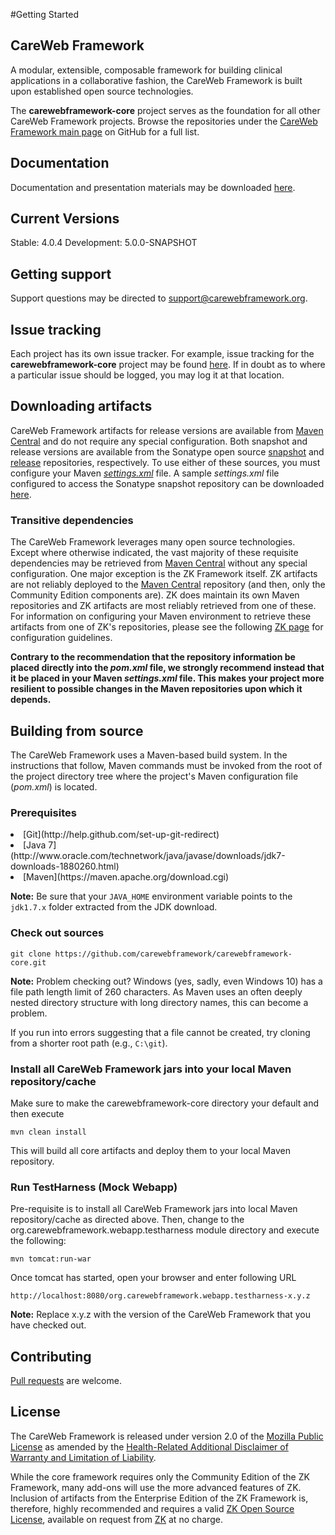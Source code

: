 #Getting Started

## CareWeb Framework
A modular, extensible, composable framework for building clinical applications in a collaborative fashion, the CareWeb Framework is
built upon established open source technologies.

The <b>carewebframework-core</b> project serves as the foundation for all other CareWeb Framework projects. Browse the
repositories under the [CareWeb Framework main page](https://github.com/carewebframework) on GitHub for a full list.

## Documentation
Documentation and presentation materials may be downloaded 
[here](https://github.com/carewebframework/carewebframework.github.io/tree/master/documentation).

## Current Versions
Stable: 4.0.4
Development: 5.0.0-SNAPSHOT

## Getting support
Support questions may be directed to [support@carewebframework.org](mailto:support@carewebframework.org).

## Issue tracking
Each project has its own issue tracker.  For example, issue tracking for the <b>carewebframework-core</b> project may be found
[here](https://github.com/carewebframework/carewebframework-core/issues).  If in doubt as to where a particular issue should
be logged, you may log it at that location.

## Downloading artifacts
CareWeb Framework artifacts for release versions are available from [Maven Central][] and do not require any special configuration.  Both snapshot and release versions are available from the Sonatype open source [snapshot](https://oss.sonatype.org/content/repositories/snapshots) and [release](https://oss.sonatype.org/content/repositories/releases) repositories, respectively.  To use either of these sources, you must configure your Maven [<i>settings.xml</i>](https://maven.apache.org/ref/3.3.3/maven-settings/settings.html) file.  A sample <i>settings.xml</i> file configured to access the Sonatype snapshot repository can be downloaded [here](http://www.carewebframework.org/downloads/sample-settings.xml).

### Transitive dependencies
The CareWeb Framework leverages many open source technologies.  Except where otherwise indicated, the vast majority of these requisite
dependencies may be retrieved from [Maven Central][] without any special configuration.  One major exception is the ZK Framework itself.
ZK artifacts are not reliably deployed to the [Maven Central][] repository (and then, only the Community Edition components are).  ZK
does maintain its own Maven repositories and ZK artifacts are most reliably retrieved from one of these. 
For information on configuring your Maven environment to retrieve these artifacts from one of ZK's repositories, please see the following 
[ZK page](http://books.zkoss.org/wiki/ZK_Installation_Guide/Setting_up_IDE/Maven/Resolving_ZK_Framework_Artifacts_via_Maven) 
for configuration guidelines. 

**Contrary to the recommendation that the repository information be placed directly into the <i>pom.xml</i> file, we strongly recommend instead that it be placed in your Maven <i>settings.xml</i> file.  This makes your project more resilient to possible changes in the Maven repositories upon which it depends.**

## Building from source
The CareWeb Framework uses a Maven-based build system. In the instructions that follow, Maven commands must be invoked from the root of the project directory tree where the project's Maven configuration file (<i>pom.xml</i>) is located.

### Prerequisites

<li>[Git](http://help.github.com/set-up-git-redirect)</li>
<li>[Java 7](http://www.oracle.com/technetwork/java/javase/downloads/jdk7-downloads-1880260.html)</li>
<li>[Maven](https://maven.apache.org/download.cgi)</li>

**Note:** Be sure that your `JAVA_HOME` environment variable points to the `jdk1.7.x` folder extracted from the JDK download.

### Check out sources

`git clone https://github.com/carewebframework/carewebframework-core.git`

**Note:** Problem checking out?  Windows (yes, sadly, even Windows 10) has a file path length limit of 260 characters.  As Maven uses an often deeply nested directory structure with long directory names, this can become a problem.  

If you run into errors suggesting that a file cannot be created, try cloning from a shorter root path (e.g., `C:\git`).

### Install all CareWeb Framework jars into your local Maven repository/cache
Make sure to make the carewebframework-core directory your default and then execute

`mvn clean install`

This will build all core artifacts and deploy them to your local Maven repository.

### Run TestHarness (Mock Webapp)
Pre-requisite is to install all CareWeb Framework jars into local Maven repository/cache as directed above.
Then, change to the org.carewebframework.webapp.testharness module directory and execute the following:

`mvn tomcat:run-war`

Once tomcat has started, open your browser and enter following URL

`http://localhost:8080/org.carewebframework.webapp.testharness-x.y.z`

**Note:**  Replace x.y.z with the version of the CareWeb Framework that you have checked out.

## Contributing
[Pull requests](http://help.github.com/send-pull-requests) are welcome.

## License
The CareWeb Framework is released under version 2.0 of the 
[Mozilla Public License](https://github.com/carewebframework/carewebframework-core/blob/master/LICENSE.md) 
as amended by the
[Health-Related Additional Disclaimer of Warranty and Limitation of Liability](https://github.com/carewebframework/carewebframework-core/blob/master/DISCLAIMER.md).

While the core framework requires only the Community Edition of the ZK Framework, many add-ons will use the
more advanced features of ZK.  Inclusion of artifacts from the Enterprise Edition of the ZK Framework is, 
therefore, highly recommended and requires a valid 
[ZK Open Source License](http:/www.carewebframework.com/licensing/zk/zol.pdf), 
available on request from [ZK](http://www.zkoss.org/license/#zol) at no charge.

[Maven Central]: http://search.maven.org/#search%7Cga%7C1%7Ccarewebframework

